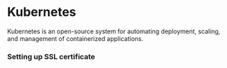# Kubernetes

Kubernetes is an open-source system for automating deployment, scaling, and management of containerized applications.

### Setting up SSL certificate
